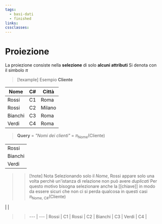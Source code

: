 ```yaml
---
tags:
  - basi-dati
  - finished
links: 
cssclasses:
---
```

# Proiezione
La proiezione consiste nella **selezione** di solo **alcuni attributi** 
Si denota con il simbolo $\pi$

> [!example] Esempio
> **Cliente**
> 
| Nome    | C#  | Città  |
| ------- | --- | ------ |
| Rossi   | C1  | Roma   |
| Rossi   | C2  | Milano |
| Bianchi | C3  | Roma   |
| Verdi   | C4  | Roma   |
> **Query** = *"Nomi dei clienti"* = $\pi_{\text{Nome}}(\text{Cliente})$
> 
|              | 
| ------- |
| Rossi   | 
| Bianchi | 
| Verdi   | 
> > [!note] Nota
> > Selezionando solo il *Nome*, Rossi appare solo una volta perchè un'istanza di relazione non può avere *duplicati*
> > Per questo motivo bisogna selezionare anche la [[chiave]] in modo da essere sicuri che non ci si perda qualcosa in questi casi
> > $\pi_{\text{Nome, C\#}}(\text{Cliente})$
> >   
|     |
> >    --- | --- |
> >    Rossi | C1 |
> >    Rossi | C2 |
> >    Bianchi | C3 |
> >    Verdi | C4 |



